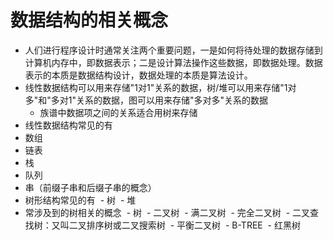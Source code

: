 # 数据结构的相关概念

- 人们进行程序设计时通常关注两个重要问题，一是如何将待处理的数据存储到计算机内存中，即数据表示；二是设计算法操作这些数据，即数据处理。数据表示的本质是数据结构设计，数据处理的本质是算法设计。
- 线性数据结构可以用来存储"1对1"关系的数据，树/堆可以用来存储"1对多"和"多对1"关系的数据，图可以用来存储"多对多"关系的数据
  - 族谱中数据项之间的关系适合用树来存储
- 线性数据结构常见的有
 - 数组
 - 链表
 - 栈
 - 队列
 - 串（前缀子串和后缀子串的概念）
- 树形结构常见的有
  - 树
  - 堆
- 常涉及到的树相关的概念
  - 树
  - 二叉树
  - 满二叉树
  - 完全二叉树
  - 二叉查找树：又叫二叉排序树或二叉搜索树
  - 平衡二叉树
  - B-TREE
  - 红黑树
